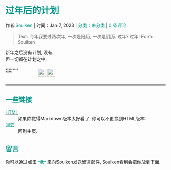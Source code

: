 # <font color=#009688>过年后的计划</font>
作者:<font color=#009688>Souiken</font> | 时间：Jan 7, 2023 | <font color=#009688>分类：未分类</font> | <font color=#009688>0 条评论</font>

> Text: 今年我要过两次年, 一次是阳历, 一次是阴历. 过年? 过年! Form: Souiken

新年之后没有计划, 没有.<br>
但一切都在计划之中.

<div style="display: flex;flex-direction: row;">
        <div style="width: 95px;">
            <p style="font-size: 5px; font-weight: bolder;flex: auto;"> 本文由CC BY 4.0</br>协议授权 </p>
        </div>
        <div style="padding: 8px;">
            <a name="cc" href="https://creativecommons.org/licenses/by/4.0/deed.cn"><img height="25"
                    src="https://creativecommons.org/images/deed/cc_icon_black_x2.png"></a>
            <a name="cc" href="https://creativecommons.org/licenses/by/4.0/deed.cn"><img height="25"
                    src="https://creativecommons.org/images/deed/attribution_icon_black_x2.png"></a>
        </div>
    </div>

---

## <font color=#009688>一些链接</font>
    
<dl>
    <dt><a name="md" href="./index.html"><font color=#009688>HTML</font></a></dt>
    <dd>如果你觉得Markdown版本太好看了, 你可以不更换到HTML版本.</dd>
    <dt><a name="back" href="../../../../../index.zh.html"><font color=#009688>回去</font></a></dt>
    <dd>回到主页.</dd>
</dl>

## <font color=#009688>留言</font>

你可以通过点击 **<code><a name="msg" href="mailto:souiken@qq.com"><font color=#009688>"我"</font></a></code>** 来向Souiken发送留言邮件, Souiken看到会把你放到下面.


